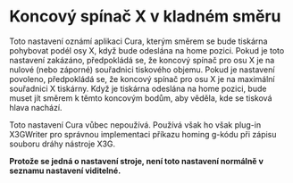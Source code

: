 Koncový spínač X v kladném směru
====
Toto nastavení oznámí aplikaci Cura, kterým směrem se bude tiskárna pohybovat podél osy X, když bude odeslána na home pozici. Pokud je toto nastavení zakázáno, předpokládá se, že koncový spínač pro osu X je na nulové (nebo záporné) souřadnici tiskového objemu. Pokud je nastavení povoleno, předpokládá se, že koncový spínač pro osu X je na maximální souřadnici X tiskárny. Když je tiskárna odeslána na home pozici, bude muset jít směrem k těmto koncovým bodům, aby věděla, kde se tisková hlava nachází.

Toto nastavení Cura vůbec nepoužívá. Používá však ho však plug-in X3GWriter pro správnou implementaci příkazu homing g-kódu při zápisu souboru dráhy nástroje X3G.

**Protože se jedná o nastavení stroje, není toto nastavení normálně v seznamu nastavení viditelné.**